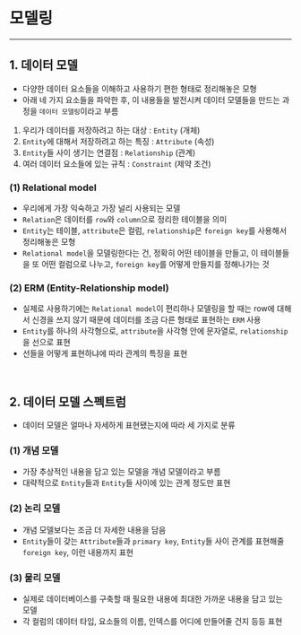 # 모델링
********
## 1. 데이터 모델
* 다양한 데이터 요소들을 이해하고 사용하기 편한 형태로 정리해놓은 모형
* 아래 네 가지 요소들을 파악한 후, 이 내용들을 발전시켜 데이터 모델들을 만드는 과정을 `데이터 모델링`이라고 부름
1. 우리가 데이터를 저장하려고 하는 대상 : `Entity` (개체)
2. `Entity`에 대해서 저장하려고 하는 특징 : `Attribute` (속성)
3. `Entity`들 사이 생기는 연결점 : `Relationship` (관계)
4. 여러 데이터 요소들에 있는 규칙 : `Constraint` (제약 조건)

### (1) Relational model
* 우리에게 가장 익숙하고 가장 널리 사용되는 모델
* `Relation`은 데이터를 `row`와 `column`으로 정리한 테이블을 의미
* `Entity`는 테이블, `attribute`은 컬럼, `relationship`은 `foreign key`를 사용해서 정리해놓은 모형
* `Relational model`을 모델링한다는 건, 정확히 어떤 테이블을 만들고, 이 테이블들을 또 어떤 컬럼으로 나누고, `foreign key`를 어떻게 만들지를 정해나가는 것


### (2) ERM (Entity-Relationship model)
* 실제로 사용하기에는 `Relational model`이 편리하나 모델링을 할 때는 row에 대해서 신경을 쓰지 않기 때문에 데이터를 조금 다른 형태로 표현하는 `ERM` 사용
* `Entity`를 하나의 사각형으로, `attribute`을 사각형 안에 문자열로, `relationship`을 선으로 표현
* 선들을 어떻게 표현하냐에 따라 관계의 특징을 표현

<br>

## 2. 데이터 모델 스펙트럼
* 데이터 모델은 얼마나 자세하게 표현됐는지에 따라 세 가지로 분류

### (1) 개념 모델
* 가장 추상적인 내용을 담고 있는 모델을 개념 모델이라고 부름
* 대략적으로 `Entity`들과 `Entity`들 사이에 있는 관계 정도만 표현

### (2) 논리 모델
* 개념 모델보다는 조금 더 자세한 내용을 담음
* `Entity`들이 갖는 `Attribute`들과 `primary key`, `Entity`들 사이 관계를 표현해줄 `foreign key`, 이런 내용까지 표현

### (3) 물리 모델
* 실제로 데이터베이스를 구축할 때 필요한 내용에 최대한 가까운 내용을 담고 있는 모델
* 각 컬럼의 데이터 타입, 요소들의 이름, 인덱스를 어디에 만들어줄 건지 등등 표현